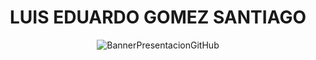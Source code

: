 <h1 align="center">LUIS EDUARDO GOMEZ SANTIAGO</h1>

<p align="center">
  <img src="https://user-images.githubusercontent.com/57334196/229371470-9f88cd7b-3b31-4c17-843a-74f8b7cd06a7.gif" alt="BannerPresentacionGitHub">
</p>


